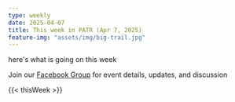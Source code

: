 ```yaml
---
type: weekly
date: 2025-04-07
title: This week in PATR (Apr 7, 2025)
feature-img: "assets/img/big-trail.jpg"
---
```


here's what is going on this week

Join our <a href="https://www.facebook.com/groups/1909677022694360/">Facebook Group</a> for
event details, updates, and discussion

{{< thisWeek >}}